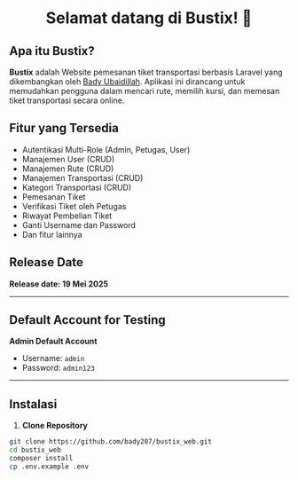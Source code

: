 <h1 align="center">Selamat datang di Bustix! 🎫</h1>

## Apa itu Bustix?

**Bustix** adalah Website pemesanan tiket transportasi berbasis Laravel yang dikembangkan oleh [Bady Ubaidillah](https://github.com/bady207). Aplikasi ini dirancang untuk memudahkan pengguna dalam mencari rute, memilih kursi, dan memesan tiket transportasi secara online.

## Fitur yang Tersedia

- Autentikasi Multi-Role (Admin, Petugas, User)
- Manajemen User (CRUD)
- Manajemen Rute (CRUD)
- Manajemen Transportasi (CRUD)
- Kategori Transportasi (CRUD)
- Pemesanan Tiket
- Verifikasi Tiket oleh Petugas
- Riwayat Pembelian Tiket
- Ganti Username dan Password
- Dan fitur lainnya

## Release Date

**Release date: 19 Mei 2025**

---

## Default Account for Testing

**Admin Default Account**

- Username: `admin`
- Password: `admin123`

---

## Instalasi

1. **Clone Repository**

```bash
git clone https://github.com/bady207/bustix_web.git
cd bustix_web
composer install
cp .env.example .env
